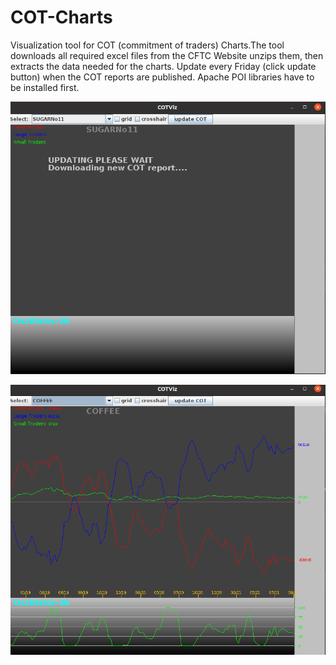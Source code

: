 # COT-Charts
Visualization tool for COT (commitment of traders) Charts.The tool downloads all required excel files from the CFTC Website unzips them, 
then extracts the data needed for the charts. Update every Friday (click update button) when the COT reports are published. 
Apache POI libraries have to be installed first. 

![picture1](pictures/cot1.png)

![picture2](pictures/cot2.png)



